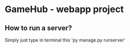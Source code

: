 # GameHub - webapp project

## How to run a server?
Simply just type in terminal this
'py manage.py runserver'